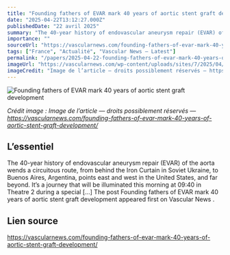 ```yaml
---
title: "Founding fathers of EVAR mark 40 years of aortic stent graft development"
date: "2025-04-22T13:12:27.000Z"
publishedDate: "22 avril 2025"
summary: "The 40-year history of endovascular aneurysm repair (EVAR) of the aorta wends a circuitous route, from behind the Iron Curtain in Soviet Ukraine, to Buenos Aires, Argentina, points east and west in the United States, and far beyond. It&#8217;s a journey that will be illuminated this morning at 09:40 in Theatre 2 during a special [&#8230;] The post Founding fathers of EVAR mark 40 years of aortic stent graft development appeared first on Vascular News ."
importance: ""
sourceUrl: "https://vascularnews.com/founding-fathers-of-evar-mark-40-years-of-aortic-stent-graft-development/"
tags: ["France", "Actualité", "Vascular News — Latest"]
permalink: "/papers/2025-04-22-founding-fathers-of-evar-mark-40-years-of-aortic-stent-graft-development"
imageUrl: "https://vascularnews.com/wp-content/uploads/sites/7/2025/04/2X7VZK-4.png"
imageCredit: "Image de l’article — droits possiblement réservés — https://vascularnews.com/founding-fathers-of-evar-mark-40-years-of-aortic-stent-graft-development/"
---
```


![Founding fathers of EVAR mark 40 years of aortic stent graft development](https://vascularnews.com/wp-content/uploads/sites/7/2025/04/2X7VZK-4.png)

*Crédit image : Image de l’article — droits possiblement réservés — https://vascularnews.com/founding-fathers-of-evar-mark-40-years-of-aortic-stent-graft-development/*

## L’essentiel

The 40-year history of endovascular aneurysm repair (EVAR) of the aorta wends a circuitous route, from behind the Iron Curtain in Soviet Ukraine, to Buenos Aires, Argentina, points east and west in the United States, and far beyond. It&#8217;s a journey that will be illuminated this morning at 09:40 in Theatre 2 during a special [&#8230;] The post Founding fathers of EVAR mark 40 years of aortic stent graft development appeared first on Vascular News .

## Lien source

https://vascularnews.com/founding-fathers-of-evar-mark-40-years-of-aortic-stent-graft-development/
